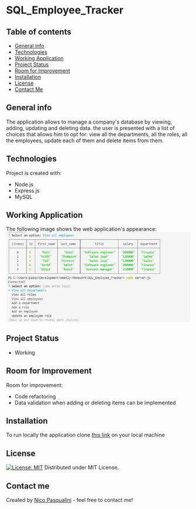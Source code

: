 # SQL_Employee_Tracker

## Table of contents
* [General info](#general-info)
* [Technologies](#technologies)
* [Working Application](#working-application)
* [Project Status](#project-status)
* [Room for Improvement](#room-for-improvement)
* [Installation](#installation)
* [License](#license)
* [Contact Me](#contact-me)

## General info

The application allows to manage a company's database by viewing, adding, updating and deleting data. the user is presented with a list of choices that allows him to opt for: view all the departments, all the roles, all the employees, update each of them and delete items from them. 

## Technologies

Project is created with:
* Node.js
* Express.js
* MySQL


## Working Application

The following image shows the web application's appearance:
![Employee tracker](./Demo/Screenshot_sql.png)

## Project Status

* Working

## Room for Improvement

Room for improvement:
* Code refactoring 
* Data validation when adding or deleting items can be implemented

## Installation

To run locally the application clone [this link](https://github.com/Nico749/SQL_Employee_Tracker.git) on your local machine


## License

[![License: MIT](https://img.shields.io/badge/License-MIT-yellow.svg)](https://opensource.org/licenses/MIT)
Distributed under MIT License.

## Contact me 

Created by [Nico Pasqualini](https://nico749.github.io/Personal-portfolio-/) - feel free to contact me!
